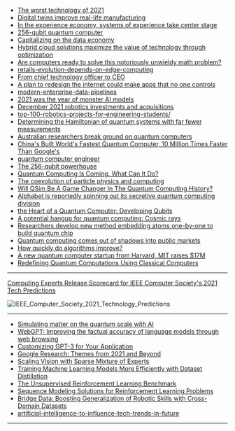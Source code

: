 - [The worst technology of 2021](https://www.technologyreview.com/2021/12/29/1043061/the-worst-technology-of-2021/)
- [Digital twins improve real-life manufacturing](https://www.technologyreview.com/2022/01/05/1042981/digital-twins-improve-real-life-manufacturing/)
- [In the experience economy, systems of experience take center stage](technologyreview.com/2021/12/09/1040705/in-the-experience-economy-systems-of-experience-take-center-stage/)
- [256-qubit quantum computer](technologyreview.com/2021/11/17/1040243/quantum-computer-256-bit-startup/)
- [Capitalizing on the data economy](technologyreview.com/2021/11/16/1040036/capitalizing-on-the-data-economy/)
- [Hybrid cloud solutions maximize the value of technology through optimization](technologyreview.com/2021/11/12/1039928/hybrid-cloud-solutions-maximize-the-value-of-technology-through-optimization/)
- [Are computers ready to solve this notoriously unwieldy math problem?](technologyreview.com/2021/07/02/1027475/computers-ready-solve-this-notorious-math-problem/)
- [retails-evolution-depends-on-edge-computing](technologyreview.com/2021/06/23/1026652/retails-evolution-depends-on-edge-computing/)
- [From chief technology officer to CEO](https://www.technologyreview.com/2020/09/29/1008974/from-cto-to-ceo/)
- [A plan to redesign the internet could make apps that no one controls](https://www.technologyreview.com/2020/07/01/1004725/redesign-internet-apps-no-one-controls-data-privacy-innovation-cloud/)
- [modern-enterprise-data-pipelines](https://www.delltechnologies.com/en-us/what-we-do/emerging-technology/data-management/data-pipelines.htm#pdf-overlay=//www.delltechnologies.com/asset/en-us/solutions/infrastructure-solutions/industry-market/modern-enterprise-data-pipelines.pdf)
- [2021 was the year of monster AI models](https://www.technologyreview.com/2021/12/21/1042835/2021-was-the-year-of-monster-ai-models/)
- [December 2021 robotics investments and acquisitions](https://www.therobotreport.com/robotics-investments-and-acquisitions-december-2021/)
- [top-100-robotics-projects-for-engineering-students/](https://www.analyticsinsight.net/top-100-robotics-projects-for-engineering-students/)
- [Determining the Hamiltonian of quantum systems with far fewer measurements](https://phys.org/news/2022-01-hamiltonian-quantum.html)
- [Australian researchers break ground on quantum computers](http://www.china.org.cn/world/Off_the_Wire/2022-01/13/content_77987827.htm)
- [China's Built World's Fastest Quantum Computer, 10 Million Times Faster Than Google's](https://www.indiatimes.com/technology/news/chinese-worlds-fastest-quantum-computer-552715.html)
- [quantum computer engineer](https://www.analyticsinsight.net/quantum-computer-engineer-roles-and-online-courses-to-pursue-quantum-computing/)
- [The 256-qubit powerhouse](https://www.indiatimes.com/technology/news/quera-256-qubit-quantum-computer-554601.html)
- [Quantum Computing Is Coming. What Can It Do?](https://hbr.org/2021/07/quantum-computing-is-coming-what-can-it-do)
- [The coevolution of particle physics and computing](symmetrymagazine.org/article/the-coevolution-of-particle-physics-and-computing)
- [Will QSim Be A Game Changer In The Quantum Computing History?](analyticsindiamag.com/india-releases-its-first-quantum-computing-toolkit-its-impact-and-analysis/)
- [Alphabet is reportedly spinning out its secretive quantum computing division](https://www.techradar.com/news/alphabet-is-reportedly-spinning-out-its-secretive-quantum-computing-division)
- [the Heart of a Quantum Computer: Developing Qubits](https://scitechdaily.com/creating-the-heart-of-a-quantum-computer-developing-qubits/)
- [A potential hangup for quantum computing: Cosmic rays](https://arstechnica.com/science/2021/12/cosmic-rays-can-swamp-error-correction-on-quantum-processors/)
- [Researchers develop new method embedding atoms one-by-one to build quantum chip](https://www.zdnet.com/article/researchers-develop-new-method-embedding-atoms-one-by-one-to-build-quantum-chip/)
- [Quantum computing comes out of shadows into public markets](https://www.ft.com/content/72b71d34-5804-4346-a10d-66f583e6300e)
- [How quickly do algorithms improve?](news.mit.edu/2021/how-quickly-do-algorithms-improve-0920)
- [A new quantum computer startup from Harvard, MIT raises $17M
](livemint.com/technology/tech-news/a-new-quantum-computer-startup-from-harvard-mit-raises-17m-11637155913114.html)
- [Redefining Quantum Computations Using Classical Computers](analyticsindiamag.com/redefining-quantum-computations-using-classical-computers/)


------------

[Computing Experts Release Scorecard for IEEE Computer Society's 2021 Tech Predictions](https://www.prnewswire.com/news-releases/computing-experts-release-scorecard-for-ieee-computer-societys-2021-tech-predictions-301447022.html)


![IEEE_Computer_Society_2021_Technology_Predictions](mma.prnewswire.com/media/1712114/IEEE_Computer_Society_2021_Technology_Predictions.jpg?p=publish)

-----------------
- [Simulating matter on the quantum scale with AI](https://deepmind.com/blog/article/Simulating-matter-on-the-quantum-scale-with-AI)
- [WebGPT: Improving the factual accuracy
of language models through web browsing](https://openai.com/blog/improving-factual-accuracy/)
- [Customizing GPT-3 for Your Application](https://openai.com/blog/customized-gpt3/)
- [Google Research: Themes from 2021 and Beyond](https://ai.googleblog.com/2022/01/google-research-themes-from-2021-and.html)
- [Scaling Vision with Sparse Mixture of Experts](https://ai.googleblog.com/2022/01/scaling-vision-with-sparse-mixture-of.html)
- [Training Machine Learning Models More Efficiently with Dataset Distillation](ai.googleblog.com/2021/12/training-machine-learning-models-more.html)
- [The Unsupervised Reinforcement Learning Benchmark](https://bair.berkeley.edu/blog/2021/12/15/unsupervised-rl/)
- [Sequence Modeling Solutions
for Reinforcement Learning Problems](bair.berkeley.edu/blog/2021/11/19/trajectory-transformer/)
- [Bridge Data: Boosting Generalization of Robotic Skills with Cross-Domain Datasets](https://bair.berkeley.edu/blog/2021/11/18/bridge-data/)
- [artificial-intelligence-to-influence-tech-trends-in-future](https://www.analyticsinsight.net/artificial-intelligence-to-influence-tech-trends-in-future/)


-------------
